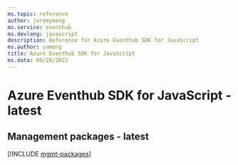 ```yaml
---
ms.topic: reference
author: jeremymeng
ms.service: eventhub
ms.devlang: javascript
description: Reference for Azure Eventhub SDK for JavaScript
ms.author: yumeng
title: Azure Eventhub SDK for JavaScript
ms.data: 09/28/2022
---
```

# Azure Eventhub SDK for JavaScript - latest

## Management packages - latest
[!INCLUDE [mgmt-packages](eventhub-mgmt-index.md)]